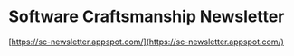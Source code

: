 # Software Craftsmanship Newsletter 
[https://sc-newsletter.appspot.com/](https://sc-newsletter.appspot.com/)